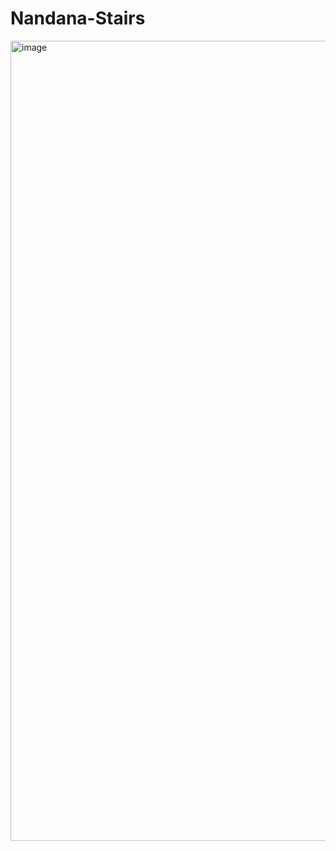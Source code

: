 # Nandana-Stairs

<img width="1280" alt="image" src="https://github.com/GOVINDFROMINDIA/Nandana-Stairs/assets/79012314/12e2cb92-36b5-43b0-920f-3c4ae8fadf49">
